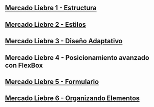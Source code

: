 ## [Mercado Liebre 1 - Estructura](https://github.com/DiazJose01/mercadoLiebre/tree/master)

## [Mercado Liebre 2 - Estilos](https://github.com/DiazJose01/mercadoLiebre/tree/ML2)

## [Mercado Liebre 3 - Diseño Adaptativo](https://github.com/DiazJose01/mercadoLiebre/tree/ML3)

## Mercado Liebre 4 - Posicionamiento avanzado con FlexBox

## [Mercado Liebre 5 - Formulario](https://github.com/DiazJose01/mercadoLiebre/tree/ML5)

## [Mercado Liebre 6 - Organizando Elementos](https://github.com/DiazJose01/mercadoLiebre/tree/ML6)
